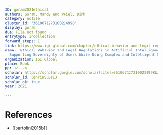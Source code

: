 ```yaml
---
ID: goram2021ethical
authors: Goram, Mandy and Veiel, Dirk
category: nofile
cluster_id: '3610671273100224998'
display: goram
due: FIle not found
entrytype: incollection
forward_steps: 1
link: https://www.igi-global.com/chapter/ethical-behavior-and-legal-regulations-in-artificial-intelligence-part-one/265711
name: 'Ethical Behavior and Legal Regulations in Artificial Intelligence (Part One):
  Supporting Sovereignty of Users While Using Complex and Intelligent Systems'
organization: IGI Global
place: Book
pp: 12--26
scholar: https://scholar.google.com/scholar?cites=3610671273100224998&as_sdt=2005&sciodt=0,5&hl=en
scholar_id: 5qnYiWSuGzIJ
scholar_ok: true
year: 2021

---
```


# References

- [[bartolini2015b]]
